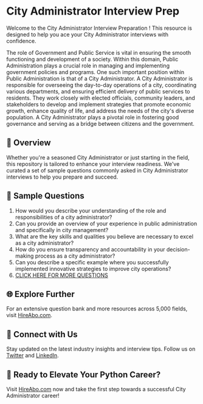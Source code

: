 # City Administrator Interview Prep

Welcome to the City Administrator Interview Preparation ! This resource is designed to help you ace your City Administrator interviews with confidence.

The role of Government and Public Service is vital in ensuring the smooth functioning and development of a society. Within this domain, Public Administration plays a crucial role in managing and implementing government policies and programs. One such important position within Public Administration is that of a City Administrator. A City Administrator is responsible for overseeing the day-to-day operations of a city, coordinating various departments, and ensuring efficient delivery of public services to residents. They work closely with elected officials, community leaders, and stakeholders to develop and implement strategies that promote economic growth, enhance quality of life, and address the needs of the city's diverse population. A City Administrator plays a pivotal role in fostering good governance and serving as a bridge between citizens and the government.

## 🚀 Overview

Whether you're a seasoned City Administrator or just starting in the field, this repository is tailored to enhance your interview readiness. We've curated a set of sample questions commonly asked in City Administrator interviews to help you prepare and succeed.

## 📝 Sample Questions

1. How would you describe your understanding of the role and responsibilities of a city administrator?
2. Can you provide an overview of your experience in public administration and specifically in city management?
3. What are the key skills and qualities you believe are necessary to excel as a city administrator?
4. How do you ensure transparency and accountability in your decision-making process as a city administrator?
5. Can you describe a specific example where you successfully implemented innovative strategies to improve city operations?
6. [CLICK HERE FOR MORE QUESTIONS](https://hireabo.com/job/17_0_9/City%20Administrator)

## 🌐 Explore Further

For an extensive question bank and more resources across 5,000 fields, visit [HireAbo.com](https://www.hireabo.com).

## 📱 Connect with Us

Stay updated on the latest industry insights and interview tips. Follow us on [Twitter](https://twitter.com/hireabo) and [LinkedIn](https://www.linkedin.com/in/hire-abo-3609972a8/).

## 🚀 Ready to Elevate Your Python Career?

Visit [HireAbo.com](https://www.hireabo.com) now and take the first step towards a successful City Administrator career!